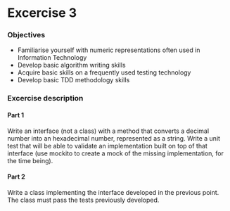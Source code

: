 # Excercise 3

### Objectives
- Familiarise yourself with numeric representations often used in Information Technology
- Develop basic algorithm writing skills
- Acquire basic skills on a frequently used testing technology
- Develop basic TDD methodology skills

### Excercise description

#### Part 1
Write an interface (not a class) with a method that converts a decimal number into an hexadecimal number, represented as
a string.
Write a unit test that will be able to validate an implementation built on top of that interface (use mockito to create
a mock of the missing implementation, for the time being).

#### Part 2
Write a class implementing the interface developed in the previous point. The class must pass the tests previously
developed.


